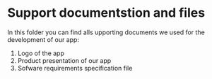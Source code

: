 # Support documentstion and files

In this folder you can find alls upporting documents we used for the development of our app:
1. Logo of the app
2. Product presentation of our app
3. Sofware requirements specification file

